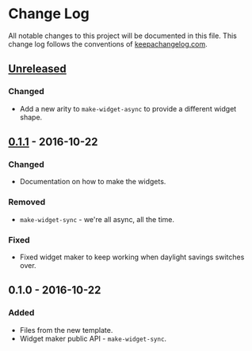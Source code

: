 # Change Log
All notable changes to this project will be documented in this file. This change log follows the conventions of [keepachangelog.com](http://keepachangelog.com/).

## [Unreleased]
### Changed
- Add a new arity to `make-widget-async` to provide a different widget shape.

## [0.1.1] - 2016-10-22
### Changed
- Documentation on how to make the widgets.

### Removed
- `make-widget-sync` - we're all async, all the time.

### Fixed
- Fixed widget maker to keep working when daylight savings switches over.

## 0.1.0 - 2016-10-22
### Added
- Files from the new template.
- Widget maker public API - `make-widget-sync`.

[Unreleased]: https://github.com/your-name/history-api/compare/0.1.1...HEAD
[0.1.1]: https://github.com/your-name/history-api/compare/0.1.0...0.1.1
